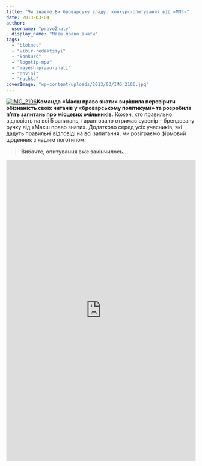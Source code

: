 ```yaml
---
title: "Чи знаєте Ви броварську владу: конкурс-опитування від «МПЗ»"
date: 2013-03-04
author: 
  username: "pravoZnaty"
  display_name: "Маєш право знати"
tags: 
  - "bloknot"
  - "vibir-redaktsiyi"
  - "konkurs"
  - "logotip-mpz"
  - "mayesh-pravo-znati"
  - "novini"
  - "ruchka"
coverImage: "wp-content/uploads/2013/03/IMG_2106.jpg"
---
```


[![IMG_2106](https://mpz.brovary.org/wp-content/uploads/2013/03/IMG_2106.jpg)](https://mpz.brovary.org/wp-content/uploads/2013/03/IMG_2106.jpg)**Команда «Маєш право знати» вирішила перевірити обізнаність своїх читачів у «броварському політикумі» та розробила п’ять запитань про місцевих очільників.** Кожен, хто правильно відповість на всі 5 запитань, гарантовано отримає сувенір – брендовану ручку від «Маєш право знати». Додатково серед усіх учасників, які дадуть правильні відповіді на всі запитання, ми розіграємо фірмовий щоденник з нашим логотипом.

> **Вибачте, опитування вже закінчилось...**

<iframe src="https://fluidsurveys.com/surveys/sergilliukhin/grb7gh5abfgeinognhdrzv3ori/" frameborder="0" style="border: none; zoom:1; width:100%;height:800px;"></iframe>
